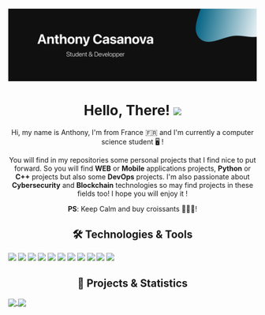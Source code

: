 [![Header](assets/Misc-1.png "Header")](https://youtu.be/dQw4w9WgXcQ)

<h1 align='center'> 
Hello, There! <img src="https://raw.githubusercontent.com/MartinHeinz/MartinHeinz/master/wave.gif" width="30px">
</h1>

<p align='middle'> Hi, my name is Anthony, I'm from France 🇫🇷 and I'm currently a computer science student 🖥 !
<p align='middle'> You will find in my repositories some personal projects that I find nice to put forward. So you will find <b>WEB</b> or <b>Mobile</b> applications projects, <b>Python</b> or <b>C++</b> projects but also some <b>DevOps</b> projects. I'm also passionate about <b>Cybersecurity</b> and <b>Blockchain</b> technologies so may find projects in these fields too! I hope you will enjoy it !
<p align='middle'><b>PS</b>: Keep Calm and buy croissants 🥐🇫🇷!

<h2 align='center'>🛠 Technologies & Tools</h2>

![](https://img.shields.io/badge/OS-Linux-informational?style=flat&logo=Linux&logoColor=white&color=263745)
![](https://img.shields.io/badge/OS-MacOS-informational?style=flat&logo=Apple&logoColor=white&color=263745)
![](https://img.shields.io/badge/Code-ReactJS-informational?style=flat&logo=React&logoColor=white&color=0b68b5)
![](https://img.shields.io/badge/Code-NestJS-informational?style=flat&logo=NestJS&logoColor=white&color=0b68b5)
![](https://img.shields.io/badge/Code-Python-informational?style=flat&logo=Python&logoColor=white&color=0b68b5)
![](https://img.shields.io/badge/Code-C++-informational?style=flat&logo=Cplusplus&logoColor=white&color=0b68b5)
![](https://img.shields.io/badge/Tools-Docker-informational?style=flat&logo=Docker&logoColor=white&color=008bff)
![](https://img.shields.io/badge/Tools-Jenkins-informational?style=flat&logo=Jenkins&logoColor=white&color=008bff)
![](https://img.shields.io/badge/Tools-RollUpJS-informational?style=flat&logo=rollup.js&logoColor=white&color=008bff)
![](https://img.shields.io/badge/Tools-Storybook-informational?style=flat&logo=Storybook&logoColor=white&color=008bff)
![](https://img.shields.io/badge/Other-Figma-informational?style=flat&logo=Figma&logoColor=white&color=757575)

<h2 align='center'>🚀 Projects & Statistics </h2>
<a href="https://github.com/AnthonyCL2b/AnthonyCL2b">
  <img align="center" src="https://github-readme-stats.vercel.app/api/top-langs/?username=AnthonyCL2b&hide=java,html,tex&title_color=ffffff&text_color=c9cacc&icon_color=c96f6f&bg_color=121212&langs_count=4" />
</a>

<a href="https://github.com/AnthonyCL2b/KaliLinux_Env">
  <img align="center" src="https://github-readme-stats.vercel.app/api/pin/?username=AnthonyCL2b&repo=KaliLinux_Env&title_color=ffffff&text_color=c9cacc&icon_color=2bbc8a&bg_color=121212&langs" />
</a>
